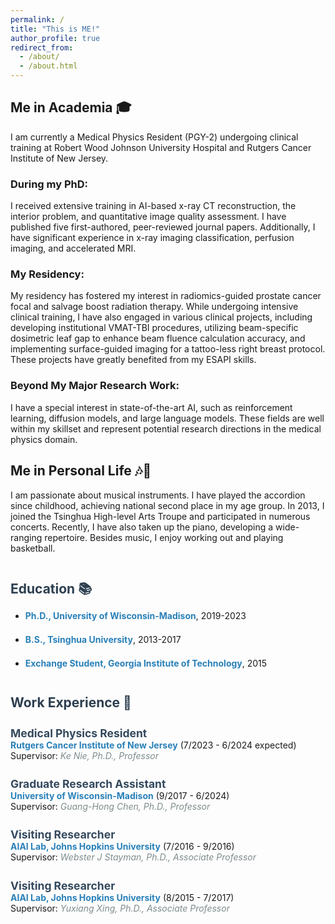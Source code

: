 ```yaml
---
permalink: /
title: "This is ME!"
author_profile: true
redirect_from: 
  - /about/
  - /about.html
---
```


<style>
  .section-title {
    font-size: 1.5em;
    font-weight: bold;
    color: #2c3e50;
    margin-top: 2em;
  }

  .subsection-title {
    font-size: 1.25em;
    font-weight: bold;
    color: #34495e;
    margin-top: 1.5em;
  }

  .timeline {
    margin: 1em 0;
  }

  .timeline-item {
    margin-bottom: 1.5em;
  }

  .institution {
    font-weight: bold;
    color: #2980b9;
  }

  .supervisor {
    font-style: italic;
    color: #7f8c8d;
  }
</style>

## Me in Academia 🎓

I am currently a Medical Physics Resident (PGY-2) undergoing clinical training at Robert Wood Johnson University Hospital and Rutgers Cancer Institute of New Jersey. 

### During my PhD:
I received extensive training in AI-based x-ray CT reconstruction, the interior problem, and quantitative image quality assessment. I have published five first-authored, peer-reviewed journal papers. Additionally, I have significant experience in x-ray imaging classification, perfusion imaging, and accelerated MRI.

### My Residency:
My residency has fostered my interest in radiomics-guided prostate cancer focal and salvage boost radiation therapy. While undergoing intensive clinical training, I have also engaged in various clinical projects, including developing institutional VMAT-TBI procedures, utilizing beam-specific dosimetric leaf gap to enhance beam fluence calculation accuracy, and implementing surface-guided imaging for a tattoo-less right breast protocol. These projects have greatly benefited from my ESAPI skills.

### Beyond My Major Research Work:
I have a special interest in state-of-the-art AI, such as reinforcement learning, diffusion models, and large language models. These fields are well within my skillset and represent potential research directions in the medical physics domain.

## Me in Personal Life 🎶🏀

I am passionate about musical instruments. I have played the accordion since childhood, achieving national second place in my age group. In 2013, I joined the Tsinghua High-level Arts Troupe and participated in numerous concerts. Recently, I have also taken up the piano, developing a wide-ranging repertoire. Besides music, I enjoy working out and playing basketball.

<div class="section-title">Education 📚</div>

<ul>
  <li class="timeline-item">
    <span class="institution">Ph.D., University of Wisconsin-Madison</span>, 2019-2023
  </li>
  <li class="timeline-item">
    <span class="institution">B.S., Tsinghua University</span>, 2013-2017
  </li>
  <li class="timeline-item">
    <span class="institution">Exchange Student, Georgia Institute of Technology</span>, 2015
  </li>
</ul>

<div class="section-title">Work Experience 💼</div>

<div class="timeline">
  <div class="timeline-item">
    <div class="subsection-title">Medical Physics Resident</div>
    <span class="institution">Rutgers Cancer Institute of New Jersey</span> (7/2023 - 6/2024 expected)
    <br>
    Supervisor: <span class="supervisor">Ke Nie, Ph.D., Professor</span>
  </div>

  <div class="timeline-item">
    <div class="subsection-title">Graduate Research Assistant</div>
    <span class="institution">University of Wisconsin-Madison</span> (9/2017 - 6/2024)
    <br>
    Supervisor: <span class="supervisor">Guang-Hong Chen, Ph.D., Professor</span>
  </div>

  <div class="timeline-item">
    <div class="subsection-title">Visiting Researcher</div>
    <span class="institution">AIAI Lab, Johns Hopkins University</span> (7/2016 - 9/2016)
    <br>
    Supervisor: <span class="supervisor">Webster J Stayman, Ph.D., Associate Professor</span>
  </div>

  <div class="timeline-item">
    <div class="subsection-title">Visiting Researcher</div>
    <span class="institution">AIAI Lab, Johns Hopkins University</span> (8/2015 - 7/2017)
    <br>
    Supervisor: <span class="supervisor">Yuxiang Xing, Ph.D., Associate Professor</span>
  </div>
</div>
